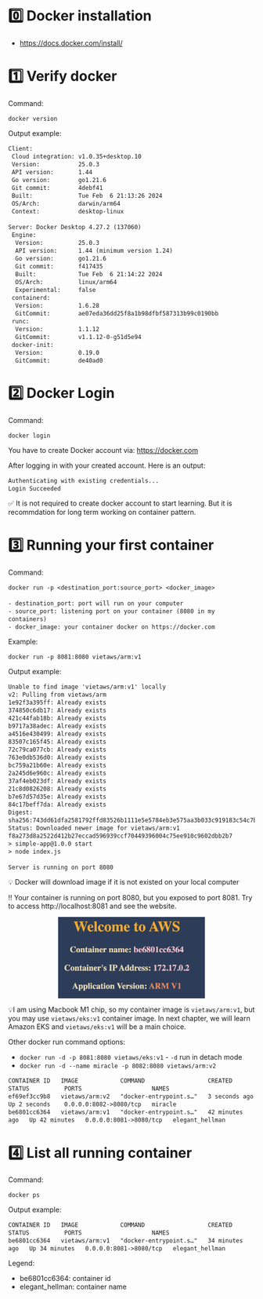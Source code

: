 # 0️⃣ Docker installation

- https://docs.docker.com/install/

# 1️⃣ Verify docker

Command:

```
docker version
```

Output example:

```
Client:
 Cloud integration: v1.0.35+desktop.10
 Version:           25.0.3
 API version:       1.44
 Go version:        go1.21.6
 Git commit:        4debf41
 Built:             Tue Feb  6 21:13:26 2024
 OS/Arch:           darwin/arm64
 Context:           desktop-linux

Server: Docker Desktop 4.27.2 (137060)
 Engine:
  Version:          25.0.3
  API version:      1.44 (minimum version 1.24)
  Go version:       go1.21.6
  Git commit:       f417435
  Built:            Tue Feb  6 21:14:22 2024
  OS/Arch:          linux/arm64
  Experimental:     false
 containerd:
  Version:          1.6.28
  GitCommit:        ae07eda36dd25f8a1b98dfbf587313b99c0190bb
 runc:
  Version:          1.1.12
  GitCommit:        v1.1.12-0-g51d5e94
 docker-init:
  Version:          0.19.0
  GitCommit:        de40ad0
```

# 2️⃣ Docker Login

Command:

```
docker login
```

You have to create Docker account via: https://docker.com

After logging in with your created account. Here is an output:

```
Authenticating with existing credentials...
Login Succeeded
```

✅ It is not required to create docker account to start learning. But it is
recommdation for long term working on container pattern.

# 3️⃣ Running your first container

Command:

```
docker run -p <destination_port:source_port> <docker_image>

- destination_port: port will run on your computer
- source_port: listening port on your container (8080 in my containers)
- docker_image: your container docker on https://docker.com
```

Example:

```
docker run -p 8081:8080 vietaws/arm:v1
```

Output example:

```
Unable to find image 'vietaws/arm:v1' locally
v2: Pulling from vietaws/arm
1e92f3a395ff: Already exists
374850c6db17: Already exists
421c44fab18b: Already exists
b9717a38adec: Already exists
a4516e430499: Already exists
83507c165f45: Already exists
72c79ca077cb: Already exists
763e0db536d0: Already exists
bc759a21b60e: Already exists
2a245d6e960c: Already exists
37af4eb023df: Already exists
21c8d0826208: Already exists
b7e67d57d35e: Already exists
84c17beff7da: Already exists
Digest: sha256:743dd61dfa2581792ffd83526b1111e5e5784eb3e575aa3b033c919183c54c7b
Status: Downloaded newer image for vietaws/arm:v1
f8a273d8a2522d412b27eccad596939ccf70449396004c75ee910c9602dbb2b7
> simple-app@1.0.0 start
> node index.js

Server is running on port 8080
```

💡 Docker will download image if it is not existed on your local computer

‼️ Your container is running on port 8080, but you exposed to port 8081. Try to
access http://localhost:8081 and see the website.

<img src="../images/img1.png" alt="Your first website" style="width: 300px;display: block;margin-left:auto;margin-right:auto;" />

💡I am using Macbook M1 chip, so my container image is `vietaws/arm:v1`, but you
may use `vietaws/eks:v1` container image. In next chapter, we will learn Amazon
EKS and `vietaws/eks:v1` will be a main choice.

Other docker run command options:

- `docker run -d -p 8081:8080 vietaws/eks:v1` - `-d` run in detach mode
- `docker run -d --name miracle -p 8082:8080 vietaws/arm:v2`

```
CONTAINER ID   IMAGE            COMMAND                  CREATED          STATUS          PORTS                    NAMES
ef69ef3cc9b8   vietaws/arm:v2   "docker-entrypoint.s…"   3 seconds ago    Up 2 seconds    0.0.0.0:8082->8080/tcp   miracle
be6801cc6364   vietaws/arm:v1   "docker-entrypoint.s…"   42 minutes ago   Up 42 minutes   0.0.0.0:8081->8080/tcp   elegant_hellman
```

# 4️⃣ List all running container

Command:

```
docker ps
```

Output example:

```
CONTAINER ID   IMAGE            COMMAND                  CREATED          STATUS          PORTS                    NAMES
be6801cc6364   vietaws/arm:v1   "docker-entrypoint.s…"   34 minutes ago   Up 34 minutes   0.0.0.0:8081->8080/tcp   elegant_hellman
```

Legend:

- be6801cc6364: container id
- elegant_hellman: container name
